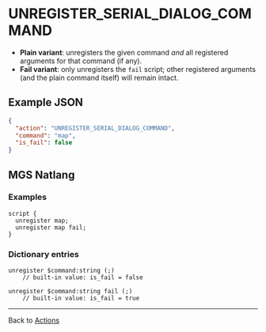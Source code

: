# UNREGISTER_SERIAL_DIALOG_COMMAND

- **Plain variant**: unregisters the given command *and* all registered arguments for that command (if any).
- **Fail variant**: only unregisters the `fail` script; other registered arguments (and the plain command itself) will remain intact.

## Example JSON

```json
{
  "action": "UNREGISTER_SERIAL_DIALOG_COMMAND",
  "command": "map",
  "is_fail": false
}
```

## MGS Natlang

### Examples

```mgs
script {
  unregister map;
  unregister map fail;
}
```

### Dictionary entries

```
unregister $command:string (;)
	// built-in value: is_fail = false

unregister $command:string fail (;)
	// built-in value: is_fail = true
```

---

Back to [Actions](../actions)
